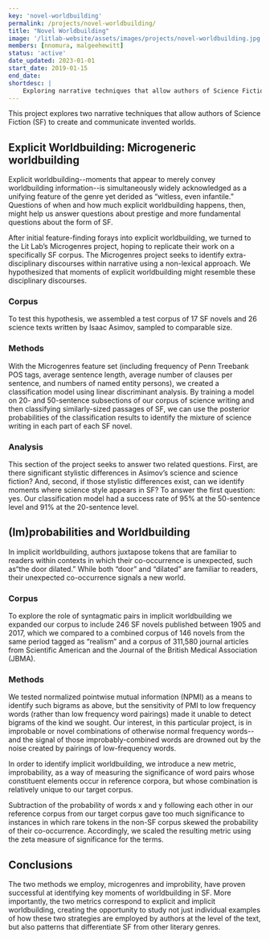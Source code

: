 ```yaml
---
key: 'novel-worldbuilding'
permalink: /projects/novel-worldbuilding/
title: "Novel Worldbuilding"
image: '/litlab-website/assets/images/projects/novel-worldbuilding.jpg'
members: [nnomura, malgeehewitt]
status: 'active'
date_updated: 2023-01-01
start_date: 2019-01-15
end_date:
shortdesc: |
    Exploring narrative techniques that allow authors of Science Fiction (SF) to create and communicate invented worlds
---
```


This project explores two narrative techniques that allow authors of Science Fiction (SF) to create and communicate invented worlds.

## Explicit Worldbuilding: Microgeneric worldbuilding
Explicit worldbuilding--moments that appear to merely convey worldbuilding information--is simultaneously widely acknowledged as a unifying feature of the genre yet derided as “witless, even infantile.” Questions of when and how much explicit worldbuilding happens, then, might help us answer questions about prestige and more fundamental questions about the form of SF.

After initial feature-finding forays into explicit worldbuilding, we turned to the Lit Lab’s Microgenres project, hoping to replicate their work on a specifically SF corpus. The Microgenres project seeks to identify extra-disciplinary discourses within narrative using a non-lexical approach. We hypothesized that moments of explicit worldbuilding might resemble these disciplinary discourses.

### Corpus
To test this hypothesis, we assembled a test corpus of 17 SF novels and 26 science texts written by Isaac Asimov, sampled to comparable size.

### Methods
With the Microgenres feature set (including frequency of Penn Treebank POS tags, average sentence length, average number of clauses per sentence, and numbers of named entity persons), we created a classification model using linear discriminant analysis. By training a model on 20- and 50-sentence subsections of our corpus of science writing and then classifying similarly-sized passages of SF, we can use the posterior probabilities of the classification results to identify the mixture of science writing in each part of each SF novel.

### Analysis
This section of the project seeks to answer two related questions. First, are there significant stylistic differences in Asimov’s science and science fiction? And, second, if those stylistic differences exist, can we identify moments where science style appears in SF?  To answer the first question: yes. Our classification model had a success rate of 95% at the 50-sentence level and 91% at the 20-sentence level.

## (Im)probabilities and Worldbuilding
In implicit worldbuilding, authors juxtapose tokens that are familiar to readers within contexts in which their co-occurrence is unexpected, such as“the door dilated.” While both “door” and “dilated” are familiar to readers, their unexpected co-occurrence signals a new world.

### Corpus
To explore the role of syntagmatic pairs in implicit worldbuilding we expanded our corpus to include 246 SF novels published between 1905 and 2017, which we compared to a combined corpus of 146 novels from the same period tagged as “realism” and a corpus of 311,580 journal articles from Scientific American and the Journal of the British Medical Association (JBMA).

### Methods
We tested normalized pointwise mutual information (NPMI) as a means to identify such bigrams as above, but the sensitivity of PMI to low frequency words (rather than low frequency word pairings) made it unable to detect bigrams of the kind we sought. Our interest, in this particular project, is in improbable or novel combinations of otherwise normal frequency words--and the signal of those improbably-combined words are drowned out by the noise created by pairings of low-frequency words.

In order to identify implicit worldbuilding, we introduce a new metric, improbability, as a way of measuring the significance of word pairs whose constituent elements occur in reference corpora, but whose combination is relatively unique to our target corpus.

Subtraction of the probability of words x and y following each other in our reference corpus from our target corpus gave too much significance to instances in which rare tokens in the non-SF corpus skewed the probability of their co-occurrence. Accordingly, we scaled the resulting metric using the zeta measure of significance for the terms.

## Conclusions

The two methods we employ, microgenres and improbility, have proven successful at identifying key moments of worldbuilding in SF. More importantly, the two metrics correspond to explicit and implicit worldbuilding, creating the opportunity to study not just individual examples of how these two strategies are employed by authors at the level of the text, but also patterns that differentiate SF from other literary genres.
